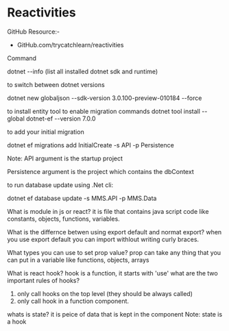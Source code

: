 # Reactivities

GitHub Resource:-
- GitHub.com/trycatchlearn/reactivities

Command

dotnet --info (list all installed dotnet sdk and runtime)

to switch between dotnet versions

dotnet new globaljson --sdk-version 3.0.100-preview-010184 --force

to install entity tool to enable migration commands
dotnet tool install --global dotnet-ef --version 7.0.0

to add your initial migration

dotnet ef migrations add InitialCreate -s API -p Persistence

Note: API argument is the startup project

Persistence argument is the project which contains the dbContext

to run database update using .Net cli:

dotnet ef database update -s MMS.API -p MMS.Data

What is module in js or react?
it is file that contains java script code like constants, objects, functions, variables.

What is the differnce betwen using export default and normat export?
when you use export default you can import withlout writing curly braces.

What types you can use to set prop value?
prop can take any thing that you can put in a variable like functions, objects, arrays

What is react hook?
hook is a function, it starts with 'use'
what are the two important rules of hooks?
 1) only call hooks on the top level (they should be always called)
 2) only call hook in a function component.

whats is state? it is peice of data that is kept in the component
Note: state is a hook
